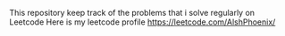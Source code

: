This repository keep track of the problems that i solve regularly on Leetcode
Here is my leetcode profile https://leetcode.com/AlshPhoenix/

